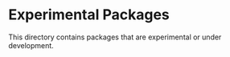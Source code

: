Experimental Packages
=====================

This directory contains packages that are experimental or under development.
